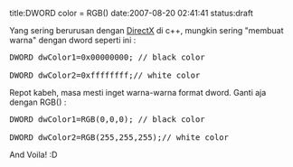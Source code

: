 title:DWORD color = RGB()
date:2007-08-20 02:41:41
status:draft

Yang sering berurusan dengan <a href="http://en.wikipedia.org/wiki/Directx">DirectX</a> di c++, mungkin sering "membuat warna" dengan dword seperti ini :
<pre>DWORD dwColor1=0x00000000; // black color

DWORD dwColor2=0xffffffff;// white color</pre>
Repot kabeh, masa mesti inget warna-warna format dword. Ganti aja dengan RGB() :
<pre>DWORD dwColor1=RGB(0,0,0); // black color

DWORD dwColor2=RGB(255,255,255);// white color</pre>
And Voila! :D